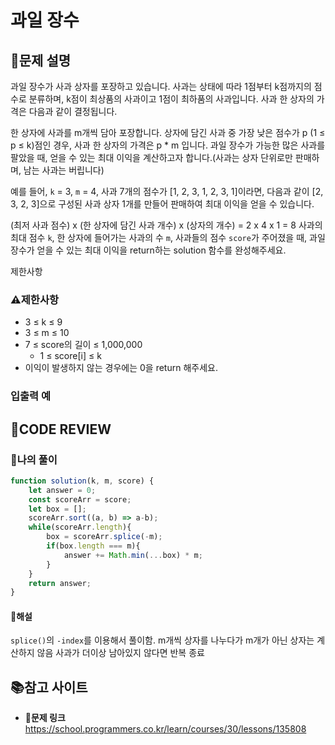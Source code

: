 # 과일 장수

## **📝문제 설명**

과일 장수가 사과 상자를 포장하고 있습니다. 사과는 상태에 따라 1점부터 k점까지의 점수로 분류하며, k점이 최상품의 사과이고 1점이 최하품의 사과입니다. 사과 한 상자의 가격은 다음과 같이 결정됩니다.

한 상자에 사과를 m개씩 담아 포장합니다.
상자에 담긴 사과 중 가장 낮은 점수가 p (1 ≤ p ≤ k)점인 경우, 사과 한 상자의 가격은 p * m 입니다.
과일 장수가 가능한 많은 사과를 팔았을 때, 얻을 수 있는 최대 이익을 계산하고자 합니다.(사과는 상자 단위로만 판매하며, 남는 사과는 버립니다)

예를 들어, `k` = 3, `m` = 4, 사과 7개의 점수가 [1, 2, 3, 1, 2, 3, 1]이라면, 다음과 같이 [2, 3, 2, 3]으로 구성된 사과 상자 1개를 만들어 판매하여 최대 이익을 얻을 수 있습니다.

(최저 사과 점수) x (한 상자에 담긴 사과 개수) x (상자의 개수) = 2 x 4 x 1 = 8
사과의 최대 점수 `k`, 한 상자에 들어가는 사과의 수 `m`, 사과들의 점수 `score`가 주어졌을 때, 과일 장수가 얻을 수 있는 최대 이익을 return하는 solution 함수를 완성해주세요.

제한사항



### **⚠제한사항**

- 3 ≤ k ≤ 9
- 3 ≤ m ≤ 10
- 7 ≤ score의 길이 ≤ 1,000,000
    - 1 ≤ score[i] ≤ k
- 이익이 발생하지 않는 경우에는 0을 return 해주세요.

### **입출력 예**

## **🧐CODE REVIEW**

### **🧾나의 풀이**

```js
function solution(k, m, score) {
    let answer = 0;
    const scoreArr = score;
    let box = [];
    scoreArr.sort((a, b) => a-b);
    while(scoreArr.length){
        box = scoreArr.splice(-m);
        if(box.length === m){
            answer += Math.min(...box) * m;
        }
    }
    return answer;
}
```

#### **📝해설**

`splice()`의 `-index`를 이용해서 풀이함.
m개씩 상자를 나누다가 m개가 아닌 상자는 계산하지 않음
사과가 더이상 남아있지 않다면 반복 종료

## 📚참고 사이트

- **🔗문제 링크**<br/>
https://school.programmers.co.kr/learn/courses/30/lessons/135808
